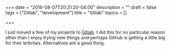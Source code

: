 +++
date = "2016-08-07T20:21:20-04:00"
description = ""
draft = false
tags = ["Gitlab", "development"]
title = "Gitlab"
topics = []

+++

I just moved a few of my projects to [Gitlab](https://gitlab.com/). I did this
for no particular reason other than I enjoy trying new things and perhaps Github
is getting a little big for their britches. Alternatives are a good thing.
